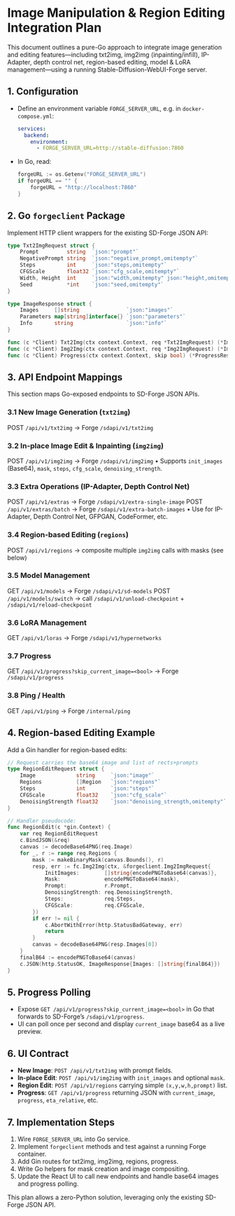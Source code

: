  # Image Manipulation & Region Editing Integration Plan
 
 This document outlines a pure-Go approach to integrate image generation and editing features—including txt2img, img2img (inpainting/infill), IP-Adapter, depth control net, region-based editing, model & LoRA management—using a running Stable-Diffusion-WebUI-Forge server.
 
 ## 1. Configuration
 - Define an environment variable `FORGE_SERVER_URL`, e.g. in `docker-compose.yml`:
   ```yaml
   services:
     backend:
       environment:
         - FORGE_SERVER_URL=http://stable-diffusion:7860
   ```
 - In Go, read:
   ```go
   forgeURL := os.Getenv("FORGE_SERVER_URL")
   if forgeURL == "" {
       forgeURL = "http://localhost:7860"
   }
   ```
 
 ## 2. Go `forgeclient` Package
 Implement HTTP client wrappers for the existing SD-Forge JSON API:
 
 ```go
 type Txt2ImgRequest struct {
     Prompt         string  `json:"prompt"`
     NegativePrompt string  `json:"negative_prompt,omitempty"`
     Steps          int     `json:"steps,omitempty"`
     CFGScale       float32 `json:"cfg_scale,omitempty"`
     Width, Height  int     `json:"width,omitempty" json:"height,omitempty"`
     Seed           *int    `json:"seed,omitempty"`
 }
 
 type ImageResponse struct {
     Images     []string               `json:"images"`
     Parameters map[string]interface{} `json:"parameters"`
     Info       string                 `json:"info"`
 }
 
 func (c *Client) Txt2Img(ctx context.Context, req *Txt2ImgRequest) (*ImageResponse, error) { /* POST /sdapi/v1/txt2img */ }
 func (c *Client) Img2Img(ctx context.Context, req *Img2ImgRequest) (*ImageResponse, error) { /* POST /sdapi/v1/img2img */ }
 func (c *Client) Progress(ctx context.Context, skip bool) (*ProgressResponse, error) { /* GET /sdapi/v1/progress */ }
 ```

 ## 3. API Endpoint Mappings

 This section maps Go-exposed endpoints to SD-Forge JSON APIs.

 ### 3.1 New Image Generation (`txt2img`)
 POST `/api/v1/txt2img` → Forge `/sdapi/v1/txt2img`

 ### 3.2 In-place Image Edit & Inpainting (`img2img`)
 POST `/api/v1/img2img` → Forge `/sdapi/v1/img2img`
 • Supports `init_images` (Base64), `mask`, `steps`, `cfg_scale`, `denoising_strength`.

 ### 3.3 Extra Operations (IP-Adapter, Depth Control Net)
 POST `/api/v1/extras` → Forge `/sdapi/v1/extra-single-image`
 POST `/api/v1/extras/batch` → Forge `/sdapi/v1/extra-batch-images`
 • Use for IP-Adapter, Depth Control Net, GFPGAN, CodeFormer, etc.

 ### 3.4 Region-based Editing (`regions`)
 POST `/api/v1/regions` → composite multiple `img2img` calls with masks (see below)

 ### 3.5 Model Management
 GET `/api/v1/models` → Forge `/sdapi/v1/sd-models`
 POST `/api/v1/models/switch` → call `/sdapi/v1/unload-checkpoint` + `/sdapi/v1/reload-checkpoint`

 ### 3.6 LoRA Management
 GET `/api/v1/loras` → Forge `/sdapi/v1/hypernetworks`

 ### 3.7 Progress
 GET `/api/v1/progress?skip_current_image=<bool>` → Forge `/sdapi/v1/progress`

 ### 3.8 Ping / Health
 GET `/api/v1/ping` → Forge `/internal/ping`

 ## 4. Region-based Editing Example
 Add a Gin handler for region-based edits:

 ```go
 // Request carries the base64 image and list of rects+prompts
 type RegionEditRequest struct {
     Image             string     `json:"image"`
     Regions           []Region   `json:"regions"`
     Steps             int        `json:"steps"`
     CFGScale          float32    `json:"cfg_scale"`
     DenoisingStrength float32    `json:"denoising_strength,omitempty"`
 }

 // Handler pseudocode:
 func RegionEdit(c *gin.Context) {
     var req RegionEditRequest
     c.BindJSON(&req)
     canvas := decodeBase64PNG(req.Image)
     for _, r := range req.Regions {
         mask := makeBinaryMask(canvas.Bounds(), r)
         resp, err := fc.Img2Img(ctx, &forgeclient.Img2ImgRequest{
             InitImages:        []string{encodePNGToBase64(canvas)},
             Mask:              encodePNGToBase64(mask),
             Prompt:            r.Prompt,
             DenoisingStrength: req.DenoisingStrength,
             Steps:             req.Steps,
             CFGScale:          req.CFGScale,
         })
         if err != nil {
             c.AbortWithError(http.StatusBadGateway, err)
             return
         }
         canvas = decodeBase64PNG(resp.Images[0])
     }
     finalB64 := encodePNGToBase64(canvas)
     c.JSON(http.StatusOK, ImageResponse{Images: []string{finalB64}})
 }
 ```

 ## 5. Progress Polling
 - Expose `GET /api/v1/progress?skip_current_image=<bool>` in Go that forwards to SD-Forge’s `/sdapi/v1/progress`.
 - UI can poll once per second and display `current_image` base64 as a live preview.

 ## 6. UI Contract
 - **New Image**: `POST /api/v1/txt2img` with prompt fields.
 - **In-place Edit**: `POST /api/v1/img2img` with `init_images` and optional `mask`.
 - **Region Edit**: `POST /api/v1/regions` carrying simple `(x,y,w,h,prompt)` list.
 - **Progress**: `GET /api/v1/progress` returning JSON with `current_image`, `progress`, `eta_relative`, etc.

 ## 7. Implementation Steps
 1. Wire `FORGE_SERVER_URL` into Go service.
 2. Implement `forgeclient` methods and test against a running Forge container.
 3. Add Gin routes for txt2img, img2img, regions, progress.
 4. Write Go helpers for mask creation and image compositing.
 5. Update the React UI to call new endpoints and handle base64 images and progress polling.

 This plan allows a zero-Python solution, leveraging only the existing SD-Forge JSON API.